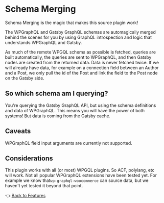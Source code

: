 # Schema Merging

Schema Merging is the magic that makes this source plugin work!

The WPGraphQL and Gatsby GraphQL schemas are automagically merged behind the scenes for you by using GraphQL introspection and logic that understands WPGraphQL and Gatsby.

As much of the remote WPGQL schema as possible is fetched, queries are built automatically, the queries are sent to WPGraphQL, and then Gatsby nodes are created from the returned data. Data is never fetched twice. If we will already have data, for example on a connection field between an Author and a Post, we only pull the id of the Post and link the field to the Post node on the Gatsby side.



## So which schema am I querying?

You're querying the Gatsby GraphQL API, but using the schema definitions and data of WPGraphQL. 
This means you will have the power of both systems! But data is coming from the Gatsby cache.



## Caveats

WPGraphQL field input arguments are currently not supported.



## Considerations

This plugin works with all (or most) WPGQL plugins. So ACF, polylang, etc will work. Not all popular WPGraphQL extensions have been tested yet. For example we know that`wp-graphql-woocommerce` can source data, but we haven't yet tested it beyond that point.



:point_left: [Back to Features](./index.md)

